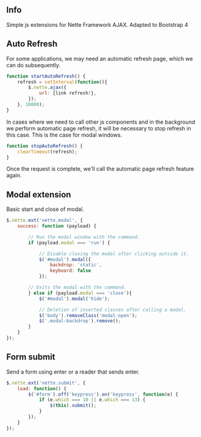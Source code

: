 ## Info
Simple js extensions for Nette Framework AJAX. Adapted to Bootstrap 4

## Auto Refresh
For some applications, we may need an automatic refresh page, which we can do subsequently.

```js
function startAutoRefresh() {
	refresh = setInterval(function(){
		$.nette.ajax({
			url: {link refresh!},
		});
	}, 10000);
}
```

In cases where we need to call other js components and in the background we perform automatic page refresh, it will be necessary to stop refresh in this case. This is the case for modal windows.

```js
function stopAutoRefresh() {
	clearTimeout(refresh);
}
```

Once the request is complete, we'll call the automatic page refresh feature again.

## Modal extension
Basic start and close of modal.

```js
$.nette.ext('nette.modal', {
	success: function (payload) {

		// Run the modal window with the command.
		if (payload.modal === 'run') {

			// Disable closing the modal after clicking outside it.
			$('#modal').modal({
				backdrop: 'static',
				keyboard: false
			});

		// Exits the modal with the command.
		} else if (payload.modal === 'close'){
			$('#modal').modal('hide');

			// Deletion of inserted classes after calling a modal.
			$('body').removeClass('modal-open');
			$('.modal-backdrop').remove();
		}
	}
});
```

## Form submit
Send a form using enter or a reader that sends enter.

```js
$.nette.ext('nette.submit', {
	load: function() {
		$('#form').off('keypress').on('keypress', function(e) {
			if (e.which === 10 || e.which === 13) {
				$(this).submit();
			}
		});
	}
});
```
